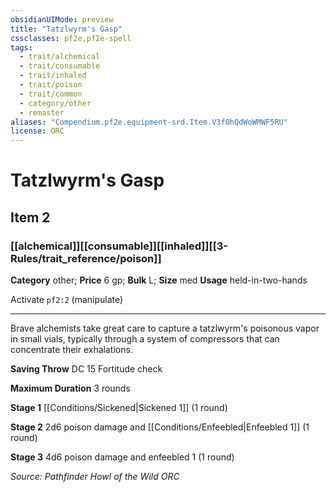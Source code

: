 ```yaml
---
obsidianUIMode: preview
title: "Tatzlwyrm's Gasp"
cssclasses: pf2e,pf2e-spell
tags:
  - trait/alchemical
  - trait/consumable
  - trait/inhaled
  - trait/poison
  - trait/common
  - category/other
  - remaster
aliases: "Compendium.pf2e.equipment-srd.Item.V3f0hQdWoWMWF5RU"
license: ORC
---
```

# Tatzlwyrm's Gasp
## Item 2
### [[alchemical]][[consumable]][[inhaled]][[3-Rules/trait_reference/poison]]

**Category** other; 
**Price** 6 gp; 
**Bulk** L; **Size** med
**Usage** held-in-two-hands

Activate `pf2:2` (manipulate)

* * *

Brave alchemists take great care to capture a tatzlwyrm's poisonous vapor in small vials, typically through a system of compressors that can concentrate their exhalations.

**Saving Throw** DC 15 Fortitude check

**Maximum Duration** 3 rounds

**Stage 1** [[Conditions/Sickened|Sickened 1]] (1 round)

**Stage 2** 2d6 poison damage and [[Conditions/Enfeebled|Enfeebled 1]] (1 round)

**Stage 3** 4d6 poison damage and enfeebled 1 (1 round)

*Source: Pathfinder Howl of the Wild*
*ORC*